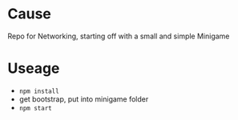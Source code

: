 # Cause

Repo for Networking, starting off with a small and simple Minigame

# Useage

* `npm install`
* get bootstrap, put into minigame folder
* `npm start`
